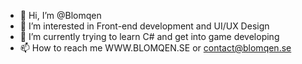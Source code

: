 - 👋 Hi, I’m @Blomqen
- 👀 I’m interested in Front-end development and UI/UX Design
- 🌱 I’m currently trying to learn C# and get into game developing
- 📫 How to reach me WWW.BLOMQEN.SE or contact@blomqen.se

<!---
Blomqen/Blomqen is a ✨ special ✨ repository because its `README.md` (this file) appears on your GitHub profile.
You can click the Preview link to take a look at your changes.
--->

